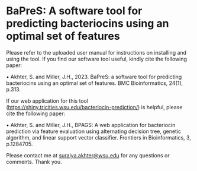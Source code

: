 # BaPreS: A software tool for predicting bacteriocins using an optimal set of features

Please refer to the uploaded user manual for instructions on installing and using the tool. If you find our software tool useful, kindly cite the following paper: 

•	Akhter, S. and Miller, J.H., 2023. BaPreS: a software tool for predicting bacteriocins using an optimal set of features. BMC Bioinformatics, 24(1), p.313.


If our web application for this tool (https://shiny.tricities.wsu.edu/bacteriocin-prediction/) is helpful, please cite the following paper:

•	Akhter, S. and Miller, J.H., BPAGS: A web application for bacteriocin prediction via feature evaluation using alternating decision tree, genetic algorithm, and linear support vector classifier. Frontiers in Bioinformatics, 3, p.1284705.

Please contact me at suraiya.akhter@wsu.edu for any questions or comments. Thank you.
